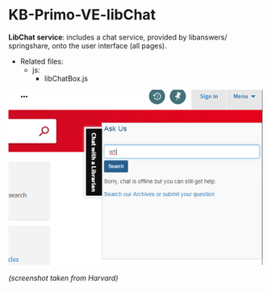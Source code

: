 # KB-Primo-VE-libChat

**LibChat service**: includes a chat service, provided by libanswers/ springshare, onto the user interface (all pages).
* Related files: 
   * js: 
       * libChatBox.js  

       
       
 ![Screenshot](chatbox.png) 
 
 *(screenshot taken from Harvard)*